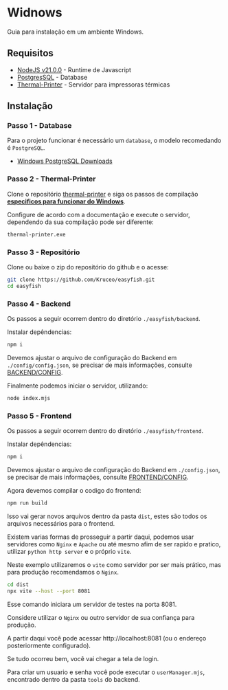 # Widnows

Guia para instalação em um ambiente Windows.

## Requisitos

- [NodeJS v21.0.0](https://nodejs.org/en) - Runtime de Javascript
- [PostgresSQL](https://www.postgresql.org/download/) - Database
- [Thermal-Printer](https://github.com/Kruceo/thermal-printer) - Servidor para impressoras térmicas

## Instalação

### Passo 1 - Database

Para o projeto funcionar é necessário um `database`, o modelo recomedando é `PostgreSQL`.

- [Windows PostgreSQL Downloads](https://www.postgresql.org/download/windows/)

### Passo 2 - Thermal-Printer

Clone o repositório [thermal-printer](https://github.com/Kruceo/thermal-printer) e siga os passos de compilação [**especificos para funcionar do Windows**](https://github.com/Kruceo/thermal-printer?tab=readme-ov-file#running-from-source-on-windows).

Configure de acordo com a documentação e execute o servidor, dependendo da sua compilação pode ser diferente:

```bash 
thermal-printer.exe
```

### Passo 3 - Repositório

Clone ou baixe o zip do repositório do github e o acesse:

```bash
git clone https://github.com/Kruceo/easyfish.git
cd easyfish
```

### Passo 4 - Backend

Os passos a seguir ocorrem dentro do diretório `./easyfish/backend`.

Instalar depêndencias:

```bash
npm i 
```

Devemos ajustar o arquivo de configuração do Backend em `./config/config.json`, se precisar de mais informações, consulte [BACKEND/CONFIG](https://github.com/Kruceo/easyfish/blob/main/docs/backend/CONFIG.md).

Finalmente podemos iniciar o servidor, utilizando:

```bash
node index.mjs
```

### Passo 5 - Frontend

Os passos a seguir ocorrem dentro do diretório `./easyfish/frontend`.

Instalar depêndencias:

```bash
npm i 
```

Devemos ajustar o arquivo de configuração do Backend em `./config.json`, se precisar de mais informações, consulte [FRONTEND/CONFIG](https://github.com/Kruceo/easyfish/blob/main/docs/frontend/CONFIG.md).

Agora devemos compilar o codigo do frontend:

```bash
npm run build
```

Isso vai gerar novos arquivos dentro da pasta `dist`, estes são todos os arquivos necessários para o frontend.

Existem varias formas de prosseguir a partir daqui, podemos usar servidores como `Nginx` e `Apache` ou até mesmo afim de ser rapido e pratico, utilizar `python http server` e o próprio `vite`.

Neste exemplo utilizaremos o `vite` como servidor por ser mais prático, mas para produção recomendamos o `Nginx`.

```bash
cd dist
npx vite --host --port 8081
```

Esse comando iniciara um servidor de testes na porta 8081.

Considere utilizar o `Nginx` ou outro servidor de sua confiança para produção.

A partir daqui você pode acessar http://localhost:8081 (ou o endereço posteriormente configurado).

Se tudo ocorreu bem, você vai chegar a tela de login.

Para criar um usuario e senha você pode executar o `userManager.mjs`, encontrado dentro da pasta `tools` do backend.